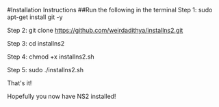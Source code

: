 #Installation Instructions
##Run the following in the terminal
Step 1: sudo apt-get install git -y

Step 2: git clone https://github.com/weirdadithya/installns2.git

Step 3: cd installns2

Step 4: chmod +x installns2.sh

Step 5: sudo ./installns2.sh

That's it!

Hopefully you now have NS2 installed!
